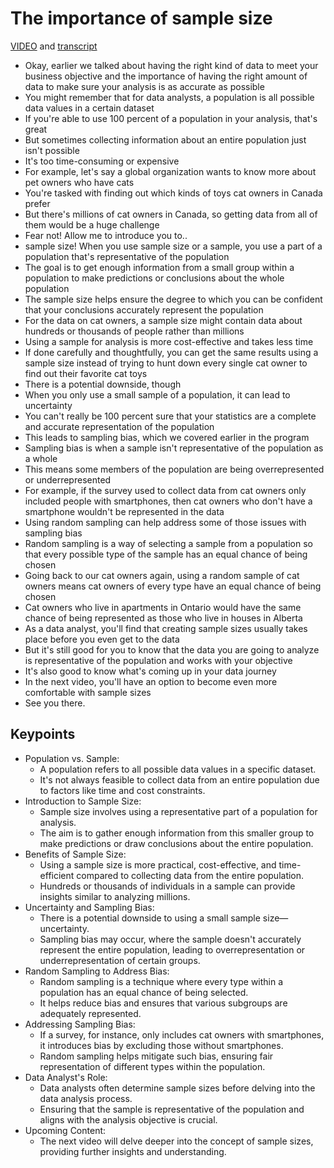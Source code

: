 # The importance of sample size

[VIDEO](./resources/s3_video_the-importance-of-sample-size.mp4) and [transcript](./resources/s3_video_the-importance-of-sample-size.txt)

- Okay, earlier we talked about having the right kind of data to meet your business objective and the importance of having the right amount of data to make sure your analysis is as accurate as possible
- You might remember that for data analysts, a population is all possible data values in a certain dataset
- If you're able to use 100 percent of a population in your analysis, that's great
- But sometimes collecting information about an entire population just isn't possible
- It's too time-consuming or expensive
- For example, let's say a global organization wants to know more about pet owners who have cats
- You're tasked with finding out which kinds of toys cat owners in Canada prefer
- But there's millions of cat owners in Canada, so getting data from all of them would be a huge challenge
- Fear not! Allow me to introduce you to..
- sample size! When you use sample size or a sample, you use a part of a population that's representative of the population
- The goal is to get enough information from a small group within a population to make predictions or conclusions about the whole population
- The sample size helps ensure the degree to which you can be confident that your conclusions accurately represent the population
- For the data on cat owners, a sample size might contain data about hundreds or thousands of people rather than millions
- Using a sample for analysis is more cost-effective and takes less time
- If done carefully and thoughtfully, you can get the same results using a sample size instead of trying to hunt down every single cat owner to find out their favorite cat toys
- There is a potential downside, though
- When you only use a small sample of a population, it can lead to uncertainty
- You can't really be 100 percent sure that your statistics are a complete and accurate representation of the population
- This leads to sampling bias, which we covered earlier in the program
- Sampling bias is when a sample isn't representative of the population as a whole
- This means some members of the population are being overrepresented or underrepresented
- For example, if the survey used to collect data from cat owners only included people with smartphones, then cat owners who don't have a smartphone wouldn't be represented in the data
- Using random sampling can help address some of those issues with sampling bias
- Random sampling is a way of selecting a sample from a population so that every possible type of the sample has an equal chance of being chosen
- Going back to our cat owners again, using a random sample of cat owners means cat owners of every type have an equal chance of being chosen
- Cat owners who live in apartments in Ontario would have the same chance of being represented as those who live in houses in Alberta
- As a data analyst, you'll find that creating sample sizes usually takes place before you even get to the data
- But it's still good for you to know that the data you are going to analyze is representative of the population and works with your objective
- It's also good to know what's coming up in your data journey
- In the next video, you'll have an option to become even more comfortable with sample sizes
- See you there.

## Keypoints

- Population vs. Sample:
  - A population refers to all possible data values in a specific dataset.
  - It's not always feasible to collect data from an entire population due to factors like time and cost constraints.
- Introduction to Sample Size:
  - Sample size involves using a representative part of a population for analysis.
  - The aim is to gather enough information from this smaller group to make predictions or draw conclusions about the entire population.
- Benefits of Sample Size:
  - Using a sample size is more practical, cost-effective, and time-efficient compared to collecting data from the entire population.
  - Hundreds or thousands of individuals in a sample can provide insights similar to analyzing millions.
- Uncertainty and Sampling Bias:
  - There is a potential downside to using a small sample size—uncertainty.
  - Sampling bias may occur, where the sample doesn't accurately represent the entire population, leading to overrepresentation or underrepresentation of certain groups.
- Random Sampling to Address Bias:
  - Random sampling is a technique where every type within a population has an equal chance of being selected.
  - It helps reduce bias and ensures that various subgroups are adequately represented.
- Addressing Sampling Bias:
  - If a survey, for instance, only includes cat owners with smartphones, it introduces bias by excluding those without smartphones.
  - Random sampling helps mitigate such bias, ensuring fair representation of different types within the population.
- Data Analyst's Role:
  - Data analysts often determine sample sizes before delving into the data analysis process.
  - Ensuring that the sample is representative of the population and aligns with the analysis objective is crucial.
- Upcoming Content:
  - The next video will delve deeper into the concept of sample sizes, providing further insights and understanding.
